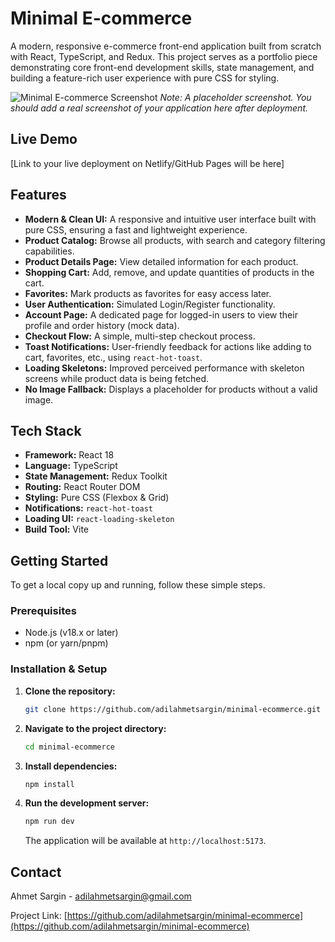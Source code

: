 # Minimal E-commerce

A modern, responsive e-commerce front-end application built from scratch with React, TypeScript, and Redux. This project serves as a portfolio piece demonstrating core front-end development skills, state management, and building a feature-rich user experience with pure CSS for styling.

![Minimal E-commerce Screenshot](https://raw.githubusercontent.com/adilahmetsargin/minimal-ecommerce/main/public/screenshot.png) 
*Note: A placeholder screenshot. You should add a real screenshot of your application here after deployment.*

## Live Demo

[Link to your live deployment on Netlify/GitHub Pages will be here]

## Features

- **Modern & Clean UI:** A responsive and intuitive user interface built with pure CSS, ensuring a fast and lightweight experience.
- **Product Catalog:** Browse all products, with search and category filtering capabilities.
- **Product Details Page:** View detailed information for each product.
- **Shopping Cart:** Add, remove, and update quantities of products in the cart.
- **Favorites:** Mark products as favorites for easy access later.
- **User Authentication:** Simulated Login/Register functionality.
- **Account Page:** A dedicated page for logged-in users to view their profile and order history (mock data).
- **Checkout Flow:** A simple, multi-step checkout process.
- **Toast Notifications:** User-friendly feedback for actions like adding to cart, favorites, etc., using `react-hot-toast`.
- **Loading Skeletons:** Improved perceived performance with skeleton screens while product data is being fetched.
- **No Image Fallback:** Displays a placeholder for products without a valid image.

## Tech Stack

- **Framework:** React 18
- **Language:** TypeScript
- **State Management:** Redux Toolkit
- **Routing:** React Router DOM
- **Styling:** Pure CSS (Flexbox & Grid)
- **Notifications:** `react-hot-toast`
- **Loading UI:** `react-loading-skeleton`
- **Build Tool:** Vite

## Getting Started

To get a local copy up and running, follow these simple steps.

### Prerequisites

- Node.js (v18.x or later)
- npm (or yarn/pnpm)

### Installation & Setup

1.  **Clone the repository:**
    ```bash
    git clone https://github.com/adilahmetsargin/minimal-ecommerce.git
    ```
2.  **Navigate to the project directory:**
    ```bash
    cd minimal-ecommerce
    ```
3.  **Install dependencies:**
    ```bash
    npm install
    ```
4.  **Run the development server:**
    ```bash
    npm run dev
    ```
    The application will be available at `http://localhost:5173`.

## Contact

Ahmet Sargin - [adilahmetsargin@gmail.com](mailto:adilahmetsargin@gmail.com)

Project Link: [https://github.com/adilahmetsargin/minimal-ecommerce](https://github.com/adilahmetsargin/minimal-ecommerce)
